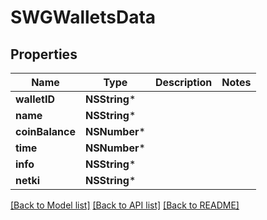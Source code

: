 # SWGWalletsData

## Properties
Name | Type | Description | Notes
------------ | ------------- | ------------- | -------------
**walletID** | **NSString*** |  | 
**name** | **NSString*** |  | 
**coinBalance** | **NSNumber*** |  | 
**time** | **NSNumber*** |  | 
**info** | **NSString*** |  | 
**netki** | **NSString*** |  | 

[[Back to Model list]](../README.md#documentation-for-models) [[Back to API list]](../README.md#documentation-for-api-endpoints) [[Back to README]](../README.md)


